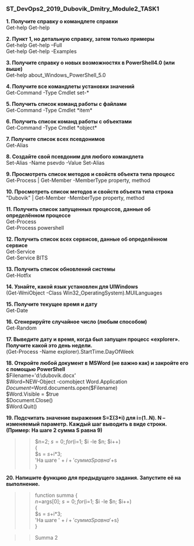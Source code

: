### ST_DevOps2_2019_Dubovik_Dmitry_Module2_TASK1

**1.	Получите справку о командлете справки**  
Get-help Get-help

**2.	Пункт 1, но детальную справку, затем только примеры**  
Get-help Get-help –Full  
Get-help Get-help -Examples  

**3.	Получите справку о новых возможностях в PowerShell4.0 (или выше)**  
Get-help about_Windows_PowerShell_5.0  

**4.	Получите все командлеты установки значений**  
Get-Command -Type Cmdlet set-*  

**5.	Получить список команд работы с файлами**  
Get-Command -Type Cmdlet \*item*  

**6.	Получить список команд работы с объектами**  
Get-Command -Type Cmdlet \*object*  

**7.	Получите список всех псевдонимов**  
Get-Alias  

**8.	Создайте свой псевдоним для любого командлета**  
Set-Alias -Name psevdo -Value Set-Alias  

**9.	Просмотреть список методов и свойств объекта типа процесс**  
Get-Process | Get-Member -MemberType property, method  

**10.	Просмотреть список методов и свойств объекта типа строка**  
"Dubovik" | Get-Member -MemberType property, method  

**11.	Получить список запущенных процессов, данные об определённом процессе**  
Get-Process  
Get-Process powershell  

**12.	Получить список всех сервисов, данные об определённом сервисе**  
Get-Service  
Get-Service BITS  

**13.	Получить список обновлений системы**  
Get-Hotfix  

**14.	Узнайте, какой язык установлен для UIWindows**  
(Get-WmiObject -Class Win32_OperatingSystem).MUILanguages  

**15.	Получите текущее время и дату**  
Get-Date  

**16.	Сгенерируйте случайное число (любым способом)**   
Get-Random  

**17.	Выведите дату и время, когда был запущен процесс «explorer». Получите какой это день недели.**  
(Get-Process -Name explorer).StartTime.DayOfWeek  

**18.	Откройте любой документ в MSWord (не важно как) и закройте его с помощью PowerShell**  
$Filename='d:\dubovik.docx'  
$Word=NEW-Object -comobject Word.Application  
$Document=$Word.documents.open($Filename)  
$Word.Visible = $true  
$Document.Close()  
$Word.Quit()  

**19.	Подсчитать значение выражения S=Σ(3*i) для i=(1..N). N – изменяемый параметр. Каждый шаг выводить в виде строки. (Пример: На шаге 2 сумма S равна 9)**  
>>$n=2; $s=0;  
>> for ($i=1; $i -le $n; $i++)  
>> {  
>> $s = $s+$i*3;  
>> 'На шаге ' + $i + ' сумма S равна '+$s  
}  

**20.	Напишите функцию для предыдущего задания. Запустите её на выполнение.**  
>> function summa {  
>> $n=$args[0]; $s=0;  
>> for ($i=1; $i -le $n; $i++)  
>> {  
>> $s = $s+$i*3;  
>> 'На шаге ' + $i + ' сумма S равна '+$s}  
>> }  

>> Summa 2

